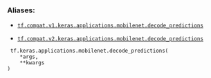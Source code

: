 

### Aliases:

- [ `tf.compat.v1.keras.applications.mobilenet.decode_predictions` ](/api_docs/python/tf/keras/applications/mobilenet/decode_predictions)

- [ `tf.compat.v2.keras.applications.mobilenet.decode_predictions` ](/api_docs/python/tf/keras/applications/mobilenet/decode_predictions)



```
 tf.keras.applications.mobilenet.decode_predictions(
    *args,
    **kwargs
)
 
```

